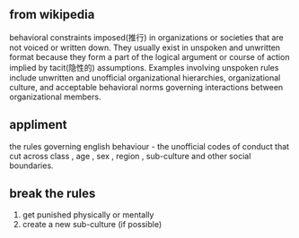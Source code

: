 ## from wikipedia
behavioral constraints imposed(推行) in organizations or societies that are not voiced or written down. They usually exist in unspoken and unwritten format because they form a part of the logical argument or course of action implied by tacit(隐性的) assumptions. Examples involving unspoken rules include unwritten and unofficial organizational hierarchies, organizational culture, and acceptable behavioral norms governing interactions between organizational members.


## appliment
the rules governing english behaviour - the unofficial codes of conduct that cut across class , age , sex , region , sub-culture and other social boundaries.

##  break the rules
1. get punished physically  or mentally
2. create a new sub-culture (if possible)

